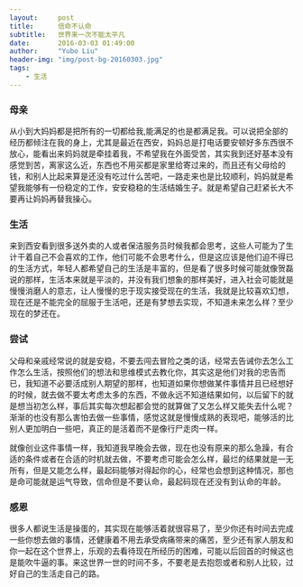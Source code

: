 ```yaml
---
layout:		post
title:		信命不认命
subtitle:	世界来一次不能太平凡
date:		2016-03-03 01:49:00
author:		"Yubo Liu"
header-img:	"img/post-bg-20160303.jpg"
tags:
	- 生活
---
```


### 母亲

从小到大妈妈都是把所有的一切都给我,能满足的也是都满足我。可以说把全部的经历都倾注在我的身上，尤其是最近在西安，妈妈总是打电话要安顿好多东西很不放心，能看出来妈妈就是牵挂着我，不希望我在外面受苦，其实我到还好基本没有感觉到苦，离家这么近，东西也不用买都是家里给寄过来的，而且还有父母给的钱，和别人比起来算是还没有吃过什么苦吧，一路走来也是比较顺利，妈妈就是希望我能够有一份稳定的工作，安安稳稳的生活结婚生子。就是希望自己赶紧长大不要再让妈妈再替我操心。

### 生活

来到西安看到很多送外卖的人或者保洁服务员时候我都会思考，这些人可能为了生计干着自己不会喜欢的工作，他们可能不会思考什么，但是这应该是他们迫不得已的生活方式，年轻人都希望自己的生活是丰富的，但是看了很多时候可能就像贺磊说的那样，生活本来就是平淡的，并没有我们想象的那样美好，进入社会可能就是慢慢消磨人的意志，让人慢慢的忠于现实接受现在的生活，我就是比较喜欢幻想，现在还是不能完全的屈服于生活吧，还是有梦想去实现，不知道未来怎么样？至少现在的梦还在。

### 尝试

父母和亲戚经常说的就是安稳，不要去闯去冒险之类的话，经常去告诫你去怎么工作怎么生活，按照他们的想法和思维模式去教化你，其实这是他们对我的忠告而已，我知道不必要活成别人期望的那样，也知道如果你想做某件事情并且已经想好的时候，就去做不要太考虑太多的东西，不做永远不知道结果如何，以后留下的就是想当初怎么样，事后其实每次想起都会觉的就算做了又怎么样又能失去什么呢？渐渐的也没有那么害怕去做一些事情，感觉这就是慢慢成熟的表现吧，能够活的比别人更加明白一些吧，真正的是活着而不是像行尸走肉一样。

就像创业这件事情一样，我知道我早晚会去做，现在也没有原来的那么急躁，有合适的条件或者在合适的时机就去做，不要考虑可能会怎么样，最烂的结果就是一无所有，但是又能怎么样，最起码能够对得起你的心，经常也会想到这种情况，那也是命可能就是运气导致，信命但是不要认命，最起码现在还没有到认命的年龄。

### 感恩

很多人都说生活是操蛋的，其实现在能够活着就很容易了，至少你还有时间去完成一些你想去做的事情，还健康着不用去承受病痛带来的痛苦，至少还有家人朋友和你一起在这个世界上，乐观的去看待现在所经历的困难，可能以后回首的时候这也是能吹牛逼的事。来这世界一世的时间不多，不要老是去抱怨或者和别人比较，过好自己的生活走自己的路。